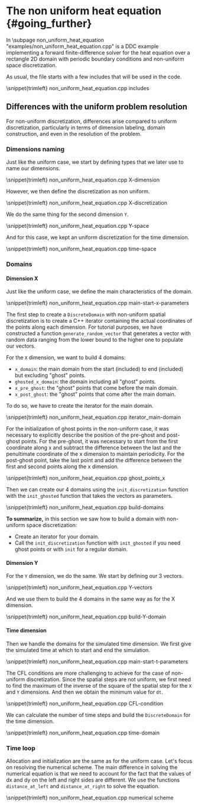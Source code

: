 # The non uniform heat equation {#going_further}

<!--
Copyright (C) The DDC development team, see COPYRIGHT.md file

SPDX-License-Identifier: MIT
-->

In \subpage non_uniform_heat_equation "examples/non_uniform_heat_equation.cpp" is a DDC example implementing a forward
finite-difference solver for the heat equation over a rectangle 2D domain with periodic boundary
conditions and non-uniform space discretization.

As usual, the file starts with a few includes that will be used in the code.

\snippet{trimleft} non_uniform_heat_equation.cpp includes

## Differences with the uniform problem resolution

For non-uniform discretization, differences arise compared to uniform discretization, particularly in terms of dimension labeling, domain construction, and even in the resolution of the problem.

### Dimensions naming

Just like the uniform case, we start by defining types that we later use to name our
dimensions.

\snippet{trimleft} non_uniform_heat_equation.cpp X-dimension

However, we then define the discretization as non uniform.

\snippet{trimleft} non_uniform_heat_equation.cpp X-discretization

We do the same thing for the second dimension `Y`.

\snippet{trimleft} non_uniform_heat_equation.cpp Y-space

And for this case, we kept an uniform discretization for the time dimension.

\snippet{trimleft} non_uniform_heat_equation.cpp time-space

### Domains

#### Dimension X

Just like the uniform case, we define the main characteristics of the domain.

\snippet{trimleft} non_uniform_heat_equation.cpp main-start-x-parameters

The first step to create a `DiscreteDomain` with non-uniform spatial discretization is to create a C++ iterator containing the actual coordinates of the points along each dimension. For tutorial purposes, we have constructed a function `generate_random_vector` that generates a vector with random data ranging from the lower bound to the higher one to populate our vectors.

For the `X` dimension, we want to build 4 domains:

* `x_domain`: the main domain from the start (included) to end (included) but excluding "ghost"
  points.
* `ghosted_x_domain`: the domain including all "ghost" points.
* `x_pre_ghost`: the "ghost" points that come before the main domain.
* `x_post_ghost`: the "ghost" points that come after the main domain.

To do so, we have to create the iterator for the main domain.

\snippet{trimleft} non_uniform_heat_equation.cpp iterator_main-domain

For the initialization of ghost points in the non-uniform case, it was necessary to explicitly describe the position of the pre-ghost and post-ghost points. For the pre-ghost, it was necessary to start from the first coordinate along x and subtract the difference between the last and the penultimate coordinate of the x dimension to maintain periodicity. For the post-ghost point, take the last point and add the difference between the first and second points along the x dimension.

\snippet{trimleft} non_uniform_heat_equation.cpp ghost_points_x

Then we can create our 4 domains using the `init_discretization`
function with the `init_ghosted` function that takes the vectors as parameters.

\snippet{trimleft} non_uniform_heat_equation.cpp build-domains

**To summarize,** in this section we saw how to build a domain with non-uniform space discretization:

* Create an iterator for your domain.
* Call the `init_discretization` function with `init_ghosted` if you need ghost points or with `init` for a regular domain.

#### Dimension Y

For the `Y` dimension, we do the same. We start by defining our 3 vectors.

\snippet{trimleft} non_uniform_heat_equation.cpp Y-vectors

And we use them to build the 4 domains in the same way as for the X dimension.

\snippet{trimleft} non_uniform_heat_equation.cpp build-Y-domain

#### Time dimension

Then we handle the domains for the simulated time dimension. We first give the simulated time at which to start and end the simulation.

\snippet{trimleft} non_uniform_heat_equation.cpp main-start-t-parameters

The CFL conditions are more challenging to achieve for the case of non-uniform discretization.
Since the spatial steps are not uniform, we first need to find the maximum of the inverse of the square of the spatial step for the `X` and `Y` dimensions. And then we obtain the minimum value for `dt`.

\snippet{trimleft} non_uniform_heat_equation.cpp CFL-condition

We can calculate the number of time steps and build the `DiscreteDomain` for the time dimension.

\snippet{trimleft} non_uniform_heat_equation.cpp time-domain

### Time loop

Allocation and initialization are the same as for the uniform case. Let's focus on resolving the numerical scheme.
The main difference in solving the numerical equation is that we need to account for the fact that the values of dx and dy on the left and right sides are different. We use the functions `distance_at_left` and `distance_at_right` to solve the equation.

\snippet{trimleft} non_uniform_heat_equation.cpp numerical scheme
